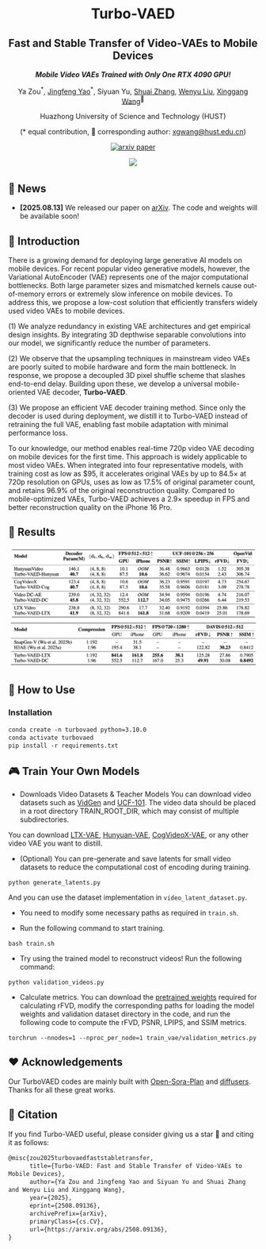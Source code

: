 <div align="center">
<h1> Turbo-VAED </h1>
<h2>Fast and Stable Transfer of Video-VAEs to Mobile Devices</h2>

**_Mobile Video VAEs Trained with Only One RTX 4090 GPU!_**

Ya Zou<sup>\*</sup>, [Jingfeng Yao](https://github.com/JingfengYao)<sup>\*</sup>, Siyuan Yu, [Shuai Zhang](https://github.com/Shuaizhang7), [Wenyu Liu](http://eic.hust.edu.cn/professor/liuwenyu), [Xinggang Wang](https://xwcv.github.io/index.htm)<sup>📧</sup>

Huazhong University of Science and Technology (HUST) 

(\* equal contribution, 📧 corresponding author: xgwang@hust.edu.cn)

[![arxiv paper](https://img.shields.io/badge/arXiv-Paper-red)](https://arxiv.org/abs/2508.09136)

</div>

<div align="center">
<img src="./images/main.png">
</div>

## 📰 News

- **[2025.08.13]** We released our paper on [arXiv](https://arxiv.org/abs/2508.09136). The code and weights will be available soon!

## 📄 Introduction

There is a growing demand for deploying large generative AI models on mobile devices. For recent popular video generative models, however, the Variational AutoEncoder (VAE) represents one of the major computational bottlenecks. Both large parameter sizes and mismatched kernels cause out-of-memory errors or extremely slow inference on mobile devices. To address this, we propose a low-cost solution that efficiently transfers widely used video VAEs to mobile devices. 

(1) We analyze redundancy in existing VAE architectures and get empirical design insights. By integrating 3D depthwise separable convolutions into our model, we significantly reduce the number of parameters. 

(2) We observe that the upsampling techniques in mainstream video VAEs are poorly suited to mobile hardware and form the main bottleneck. In response, we propose a decoupled 3D pixel shuffle scheme that slashes end-to-end delay. Building upon these, we develop a universal mobile-oriented VAE decoder, **Turbo-VAED**. 

(3) We propose an efficient VAE decoder training method. Since only the decoder is used during deployment, we distill it to Turbo-VAED instead of retraining the full VAE, enabling fast mobile adaptation with minimal performance loss. 

To our knowledge, our method enables real-time 720p video VAE decoding on mobile devices for the first time. This approach is widely applicable to most video VAEs. When integrated into four representative models, with training cost as low as $95, it accelerates original VAEs by up to 84.5× at 720p resolution on GPUs, uses as low as 17.5% of original parameter count, and retains 96.9% of the original reconstruction quality. Compared to mobile-optimized VAEs, Turbo-VAED achieves a 2.9× speedup in FPS and better reconstruction quality on the iPhone 16 Pro.

## 📝 Results

<div align="center">
<img src="images/table1.png" alt="Results1">
</div>

<div align="center">
<img src="images/table2.png" alt="Results2">
</div>

## 🎯 How to Use

### Installation

```
conda create -n turbovaed python=3.10.0
conda activate turbovaed
pip install -r requirements.txt
```

## 🎮 Train Your Own Models

* Downloads Video Datasets & Teacher Models
You can download video datasets such as [VidGen](https://huggingface.co/datasets/Fudan-FUXI/VIDGEN-1M) and [UCF-101](https://www.crcv.ucf.edu/data/UCF101.php). The video data should be placed in a root directory TRAIN_ROOT_DIR, which may consist of multiple subdirectories.

You can download [LTX-VAE](https://huggingface.co/Lightricks/LTX-Video/tree/main/vae), [Hunyuan-VAE](https://huggingface.co/hunyuanvideo-community/HunyuanVideo/tree/main/vae), [CogVideoX-VAE](https://huggingface.co/zai-org/CogVideoX1.5-5B/tree/main/vae), or any other video VAE you want to distill.

* (Optional) You can pre-generate and save latents for small video datasets to reduce the computational cost of encoding during training.
```
python generate_latents.py
```
And you can use the dataset implementation in `video_latent_dataset.py`.

*  You need to modify some necessary paths as required in `train.sh`.

* Run the following command to start training.
```
bash train.sh
```

* Try using the trained model to reconstruct videos!
Run the following command:
```
python validation_videos.py
```

* Calculate metrics.
You can download the [pretrained weights](https://www.dropbox.com/s/ge9e5ujwgetktms/i3d_torchscript.pt
) required for calculating rFVD, modify the corresponding paths for loading the model weights and validation dataset directory in the code, and run the following code to compute the rFVD, PSNR, LPIPS, and SSIM metrics.
```
torchrun --nnodes=1 --nproc_per_node=1 train_vae/validation_metrics.py
```

## ❤️ Acknowledgements

Our TurboVAED codes are mainly built with [Open-Sora-Plan](https://github.com/PKU-YuanGroup/Open-Sora-Plan) and [diffusers](https://github.com/huggingface/diffusers). Thanks for all these great works.

## 📝 Citation

If you find Turbo-VAED useful, please consider giving us a star 🌟 and citing it as follows:

```
@misc{zou2025turbovaedfaststabletransfer,
      title={Turbo-VAED: Fast and Stable Transfer of Video-VAEs to Mobile Devices}, 
      author={Ya Zou and Jingfeng Yao and Siyuan Yu and Shuai Zhang and Wenyu Liu and Xinggang Wang},
      year={2025},
      eprint={2508.09136},
      archivePrefix={arXiv},
      primaryClass={cs.CV},
      url={https://arxiv.org/abs/2508.09136}, 
}

```